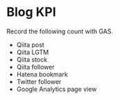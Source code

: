# Blog KPI
Record the following count with GAS.

- Qiita post
- Qiita LGTM
- Qiita stock
- Qiita follower
- Hatena bookmark
- Twitter follower
- Google Analytics page view
